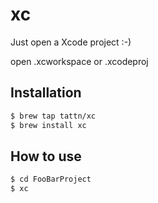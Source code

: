 # xc
Just open a Xcode project :-)

open .xcworkspace or .xcodeproj

## Installation

```bash
$ brew tap tattn/xc
$ brew install xc
```

## How to use

```bash
$ cd FooBarProject
$ xc
```
